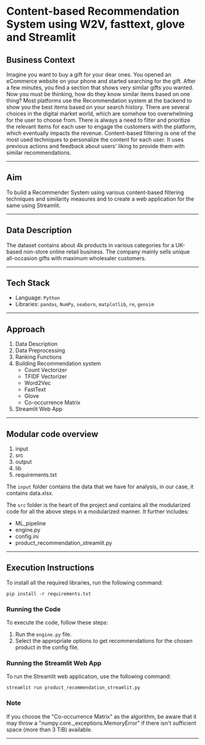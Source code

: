 # Content-based Recommendation System using W2V, fasttext, glove and Streamlit

## Business Context

Imagine you want to buy a gift for your dear ones. You opened an eCommerce website on your phone and started searching for the gift. After a few minutes, you find a section that shows very similar gifts you wanted. Now you must be thinking, how do they know similar items based on one thing? Most platforms use the Recommendation system at the backend to show you the best items based on your search history. There are several choices in the digital market world, which are somehow too overwhelming for the user to choose from. There is always a need to filter and prioritize the relevant items for each user to engage the customers with the platform, which eventually impacts the revenue. Content-based filtering is one of the most used techniques to personalize the content for each user. It uses previous actions and feedback about users' liking to provide them with similar recommendations.

---

## Aim
To build a Recommender System using various content-based filtering techniques and similarity measures and to create a web application for the same using Streamlit.

---

## Data Description
The dataset contains about 4k products in various categories for a UK-based non-store online retail business. The company mainly sells unique all-occasion gifts with maximum wholesaler customers.

---

## Tech Stack
- Language: `Python`
- Libraries: `pandas`, `NumPy`, `seaborn`, `matplotlib`, `re`, `gensim`

---

## Approach
1. Data Description
2. Data Preprocessing
3. Ranking Functions
4. Building Recommendation system
   - Count Vectorizer
   - TFIDF Vectorizer
   - Word2Vec
   - FastText
   - Glove
   - Co-occurrence Matrix
5. Streamlit Web App

---

## Modular code overview

1. input
2. src
3. output
4. lib
5. requirements.txt

The `input` folder contains the data that we have for analysis, in our case, it contains data.xlsx.

The `src` folder is the heart of the project and contains all the modularized code for all the above steps in a modularized manner. It further includes:
- ML_pipeline
- engine.py
- config.ini
- product_recommendation_streamlit.py

---

## Execution Instructions

To install all the required libraries, run the following command:

```
pip install -r requirements.txt
```

### Running the Code

To execute the code, follow these steps:

1. Run the `engine.py` file.
2. Select the appropriate options to get recommendations for the chosen product in the config file.

### Running the Streamlit Web App

To run the Streamlit web application, use the following command:

```
streamlit run product_recommendation_streamlit.py
```

### Note

If you choose the "Co-occurrence Matrix" as the algorithm, be aware that it may throw a "numpy.core._exceptions.MemoryError" if there isn't sufficient space (more than 3 TiB) available.

---

